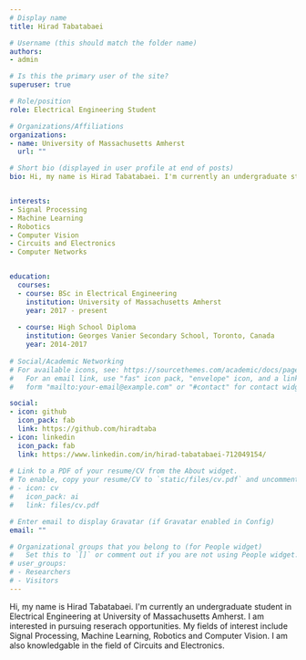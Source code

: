 ```yaml
---
# Display name
title: Hirad Tabatabaei

# Username (this should match the folder name)
authors:
- admin

# Is this the primary user of the site?
superuser: true

# Role/position
role: Electrical Engineering Student

# Organizations/Affiliations
organizations:
- name: University of Massachusetts Amherst
  url: ""

# Short bio (displayed in user profile at end of posts)
bio: Hi, my name is Hirad Tabatabaei. I'm currently an undergraduate student in Electrical Engineering at University of Massachusetts Amherst. 


interests:
- Signal Processing
- Machine Learning
- Robotics
- Computer Vision
- Circuits and Electronics
- Computer Networks


education:
  courses:
  - course: BSc in Electrical Engineering
    institution: University of Massachusetts Amherst
    year: 2017 - present
  
  - course: High School Diploma
    institution: Georges Vanier Secondary School, Toronto, Canada
    year: 2014-2017
    
# Social/Academic Networking
# For available icons, see: https://sourcethemes.com/academic/docs/page-builder/#icons
#   For an email link, use "fas" icon pack, "envelope" icon, and a link in the
#   form "mailto:your-email@example.com" or "#contact" for contact widget.

social:
- icon: github
  icon_pack: fab
  link: https://github.com/hiradtaba
- icon: linkedin
  icon_pack: fab
  link: https://www.linkedin.com/in/hirad-tabatabaei-712049154/
  
# Link to a PDF of your resume/CV from the About widget.
# To enable, copy your resume/CV to `static/files/cv.pdf` and uncomment the lines below.
# - icon: cv
#   icon_pack: ai
#   link: files/cv.pdf

# Enter email to display Gravatar (if Gravatar enabled in Config)
email: ""

# Organizational groups that you belong to (for People widget)
#   Set this to `[]` or comment out if you are not using People widget.
# user_groups:
# - Researchers
# - Visitors
---
```


Hi, my name is Hirad Tabatabaei. I'm currently an undergraduate student in Electrical Engineering at University of Massachusetts Amherst. I am interested in pursuing reserach opportunities. My fields of interest include Signal Processing, Machine Learning, Robotics and Computer Vision. I am also knowledgable in the field of Circuits and Electronics. 


